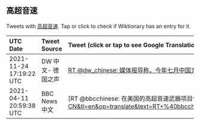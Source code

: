 ## 高超音速 

Tweets with [高超音速](https://en.wiktionary.org/wiki/高超音速). Tap or click to check if Wiktionary has an entry for it.

| UTC Date | Tweet Source | Tweet (click or tap to see Google Translation) |
|:-----------------|:-------------|:------------------|  
| 2021-11-24 17:19:22 UTC | DW 中文- 德国之声 | [RT @dw_chinese: 媒体报导称，今年七月中国方面在南中国海域成功发射抛射物，并以五倍音速环绕地球，此次试验令五角大楼极度震惊。美国、俄罗斯和中国等军事大国都在从事所谓"高超音速滑翔飞行器"（hypersonic glide vehicles）的研发试验。https…](https://translate.google.com/?hi=en&tab=TT&sl=zh-CN&tl=en&op=translate&text=RT+%40dw_chinese%3A+%E5%AA%92%E4%BD%93%E6%8A%A5%E5%AF%BC%E7%A7%B0%EF%BC%8C%E4%BB%8A%E5%B9%B4%E4%B8%83%E6%9C%88%E4%B8%AD%E5%9B%BD%E6%96%B9%E9%9D%A2%E5%9C%A8%E5%8D%97%E4%B8%AD%E5%9B%BD%E6%B5%B7%E5%9F%9F%E6%88%90%E5%8A%9F%E5%8F%91%E5%B0%84%E6%8A%9B%E5%B0%84%E7%89%A9%EF%BC%8C%E5%B9%B6%E4%BB%A5%E4%BA%94%E5%80%8D%E9%9F%B3%E9%80%9F%E7%8E%AF%E7%BB%95%E5%9C%B0%E7%90%83%EF%BC%8C%E6%AD%A4%E6%AC%A1%E8%AF%95%E9%AA%8C%E4%BB%A4%E4%BA%94%E8%A7%92%E5%A4%A7%E6%A5%BC%E6%9E%81%E5%BA%A6%E9%9C%87%E6%83%8A%E3%80%82%E7%BE%8E%E5%9B%BD%E3%80%81%E4%BF%84%E7%BD%97%E6%96%AF%E5%92%8C%E4%B8%AD%E5%9B%BD%E7%AD%89%E5%86%9B%E4%BA%8B%E5%A4%A7%E5%9B%BD%E9%83%BD%E5%9C%A8%E4%BB%8E%E4%BA%8B%E6%89%80%E8%B0%93%22%E9%AB%98%E8%B6%85%E9%9F%B3%E9%80%9F%E6%BB%91%E7%BF%94%E9%A3%9E%E8%A1%8C%E5%99%A8%22%EF%BC%88hypersonic+glide+vehicles%EF%BC%89%E7%9A%84%E7%A0%94%E5%8F%91%E8%AF%95%E9%AA%8C%E3%80%82https%E2%80%A6) |
| 2021-04-11 20:59:38 UTC | BBC News 中文 | [RT @bbcchinese: 在美国的高超音速武器项目仍然处于试验阶段的时候，俄罗斯和中国的高超音速武器已经进入部署阶段。https://t.co/RaZjUUFqCa](https://translate.google.com/?hi=en&tab=TT&sl=zh-CN&tl=en&op=translate&text=RT+%40bbcchinese%3A+%E5%9C%A8%E7%BE%8E%E5%9B%BD%E7%9A%84%E9%AB%98%E8%B6%85%E9%9F%B3%E9%80%9F%E6%AD%A6%E5%99%A8%E9%A1%B9%E7%9B%AE%E4%BB%8D%E7%84%B6%E5%A4%84%E4%BA%8E%E8%AF%95%E9%AA%8C%E9%98%B6%E6%AE%B5%E7%9A%84%E6%97%B6%E5%80%99%EF%BC%8C%E4%BF%84%E7%BD%97%E6%96%AF%E5%92%8C%E4%B8%AD%E5%9B%BD%E7%9A%84%E9%AB%98%E8%B6%85%E9%9F%B3%E9%80%9F%E6%AD%A6%E5%99%A8%E5%B7%B2%E7%BB%8F%E8%BF%9B%E5%85%A5%E9%83%A8%E7%BD%B2%E9%98%B6%E6%AE%B5%E3%80%82https%3A%2F%2Ft.co%2FRaZjUUFqCa) |

